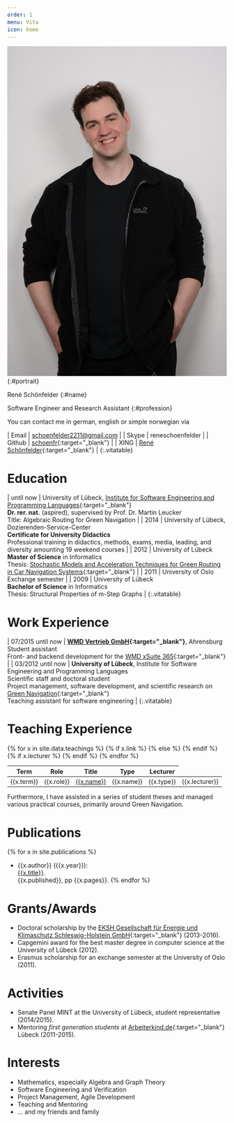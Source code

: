 ```yaml
---
order: 1
menu: Vita
icon: home
---
```


<div class="cvtitle" markdown="1">

![René Schönfelder](../img/rene2016.jpg)
{:#portrait}

René Schönfelder
{:#name}

Software&nbsp;Engineer&nbsp;and Research&nbsp;Assistant
{:#profession}

</div>

You can contact me in german, english or simple norwegian via

| Email  | [schoenfelder2211@gmail.com](mailto:schoenfelder2211@gmail.com) |
| Skype  | reneschoenfelder |
| Github | [schoenfr](http://github.com/schoenfr){:target="_blank"} |
| XING | [René Schönfelder](http://www.xing.com/profile/Rene_Schoenfelder3){:target="_blank"} |
{:.vitatable}

# <iron-icon icon="social:school" /> Education

| until now | University of Lübeck, [Institute for Software Engineering and Programming Languages](https://www.isp.uni-luebeck.de/){:target="_blank"} <br> __Dr. rer. nat.__ (aspired), supervised by Prof. Dr. Martin Leucker <br> Title: Algebraic Routing for Green Navigation |
| 2014 | University of Lübeck, Dozierenden-Service-Center <br> __Certificate for University Didactics__ <br> Professional training in didactics, methods, exams, media, leading, and diversity amounting 19 weekend courses |
| 2012 | University of Lübeck <br> __Master of Science__ in Informatics <br> Thesis: [Stochastic Models and Acceleration Techniques for Green Routing in Car Navigation Systems](http://rene.odyne.net/resources/ma_schoenfelder.pdf){:target="_blank"} |
| 2011 | University of Oslo <br> Exchange semester |
| 2009 | University of Lübeck <br> __Bachelor of Science__ in Informatics <br> Thesis: Structural Properties of m-Step Graphs |
{:.vitatable}

# <iron-icon icon="places:business-center" /> Work Experience

| 07/2015 until now | __[WMD Vertrieb GmbH](http://www.wmd.de/){:target="_blank"}__, Ahrensburg <br> Student assistant <br> Front- and backend development for the [WMD xSuite 365](http://www.wmd.de/dyn/epctrl/mod/wmd000224/cat/wmd000439/pri/wmd){:target="_blank"} |
| 03/2012 until now | __University of Lübeck__, Institute for Software Engineering and Programming Languages <br> Scientific staff and doctoral student <br> Project management, software development, and scientific research on [Green Navigation](http://www.isp.uni-luebeck.de/research/projects/green-navigation){:target="_blank"} <br> Teaching assistant for software engineering |
{:.vitatable}

# <iron-icon icon="communication:forum" /> Teaching Experience

<table class="responsive" style="width: 100%">
<thead>
  <tr>
    <th>Term</th>
    <th>Role</th>
    <th>Title</th>
    <th>Type</th>
    <th>Lecturer</th>
  </tr> 
</thead>
<tbody>
{% for x in site.data.teachings %}
<tr>
  <td label="Term" style="white-space: nowrap;">{{x.term}}</td>
  <td label="Role">{{x.role}}</td>
  {% if x.link %}
  <td label="Title"><a href="{{x.link}}" target="_blank">{{x.name}}</a></td>
  {% else %}
  <td label="Title">{{x.name}}</td>
  {% endif %}
  <td label="Type">{{x.type}}</td>
  {% if x.lecturer %}
  <td label="Lecturer">{{x.lecturer}}</td>
  {% endif %}
</tr>
{% endfor %}
</tbody>
</table>

Furthermore, I have assisted in a series of student theses and managed various practical courses, primarily around Green Navigation.

# <iron-icon icon="maps:local-library" /> Publications

{% for x in site.publications %}
- {{x.author}} ({{x.year}}): <br> <a href="{{x.link}}" target="_blank">{{x.title}}</a>. <br> {{x.published}}, pp {{x.pages}}.
{% endfor %}

# <iron-icon icon="grade" /> Grants/Awards

- Doctoral scholarship by the [EKSH Gesellschaft für Energie und Klimaschutz Schleswig-Holstein GmbH](http://eksh.org){:target="_blank"} (2013-2016).
- Capgemini award for the best master degree in computer science at the University of Lübeck (2012).
- Erasmus scholarship for an exchange semester at the University of Oslo (2011).

# <iron-icon icon="more-horiz" /> Activities

- Senate Panel MINT at the University of Lübeck, student representative (2014/2015).
- Mentoring *first generation students* at [Arbeiterkind.de](http://arbeiterkind.de){:target="_blank"} Lübeck (2011-2015).

# <iron-icon icon="favorite" /> Interests

- Mathematics, especially Algebra and Graph Theory
- Software Engineering and Verification
- Project Management, Agile Development
- Teaching and Mentoring
- ... and my friends and family
